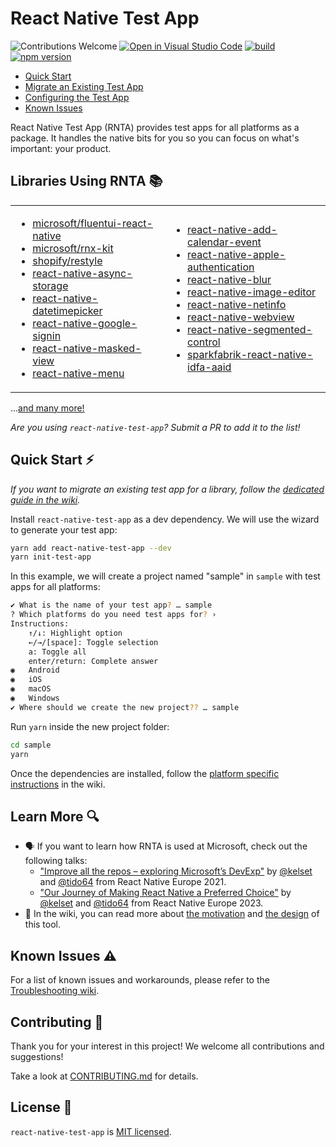 # React Native Test App

![Contributions Welcome](https://img.shields.io/badge/contributions-welcome-brightgreen)
[![Open in Visual Studio Code](https://img.shields.io/static/v1?logo=visualstudiocode&label=&message=Open%20in%20Visual%20Studio%20Code&color=007acc&labelColor=444444&logoColor=007acc)](https://vscode.dev/github/microsoft/react-native-test-app)
[![build](https://github.com/microsoft/react-native-test-app/actions/workflows/build.yml/badge.svg?event=push)](https://github.com/microsoft/react-native-test-app/actions/workflows/build.yml)
[![npm version](https://img.shields.io/npm/v/react-native-test-app)](https://www.npmjs.com/package/react-native-test-app)

- [Quick Start](#quick-start-)
- [Migrate an Existing Test App](https://github.com/microsoft/react-native-test-app/wiki/Migrate-an-Existing-Test-App)
- [Configuring the Test App](https://github.com/microsoft/react-native-test-app/wiki/Manifest-%28app.json%29)
- [Known Issues](#known-issues-%EF%B8%8F)

React Native Test App (RNTA) provides test apps for all platforms as a package.
It handles the native bits for you so you can focus on what's important: your
product.

## Libraries Using RNTA 📚

<table>
<tr>
<td>

- [microsoft/fluentui-react-native](https://github.com/microsoft/fluentui-react-native)
- [microsoft/rnx-kit](https://github.com/microsoft/rnx-kit)
- [shopify/restyle](https://github.com/Shopify/restyle)
- [react-native-async-storage](https://github.com/react-native-async-storage/async-storage)
- [react-native-datetimepicker](https://github.com/react-native-datetimepicker/datetimepicker)
- [react-native-google-signin](https://github.com/react-native-google-signin/google-signin)
- [react-native-masked-view](https://github.com/react-native-masked-view/masked-view)
- [react-native-menu](https://github.com/react-native-menu/menu)

</td>
<td>

- [react-native-add-calendar-event](https://github.com/vonovak/react-native-add-calendar-event)
- [react-native-apple-authentication](https://github.com/invertase/react-native-apple-authentication)
- [react-native-blur](https://github.com/Kureev/react-native-blur)
- [react-native-image-editor](https://github.com/callstack/react-native-image-editor)
- [react-native-netinfo](https://github.com/react-native-netinfo/react-native-netinfo)
- [react-native-webview](https://github.com/react-native-webview/react-native-webview)
- [react-native-segmented-control](https://github.com/react-native-segmented-control/segmented-control)
- [sparkfabrik-react-native-idfa-aaid](https://github.com/sparkfabrik/sparkfabrik-react-native-idfa-aaid)

</td>
</tr>
</table>

...[and many more!](https://github.com/microsoft/react-native-test-app/network/dependents)

_Are you using `react-native-test-app`? Submit a PR to add it to the list!_

## Quick Start ⚡

_If you want to migrate an existing test app for a library, follow the
[dedicated guide in the wiki](https://github.com/microsoft/react-native-test-app/wiki/Migrate-an-Existing-Test-App)._

Install `react-native-test-app` as a dev dependency. We will use the wizard to
generate your test app:

```sh
yarn add react-native-test-app --dev
yarn init-test-app
```

In this example, we will create a project named "sample" in `sample` with test
apps for all platforms:

```sh
✔ What is the name of your test app? … sample
? Which platforms do you need test apps for? ›
Instructions:
    ↑/↓: Highlight option
    ←/→/[space]: Toggle selection
    a: Toggle all
    enter/return: Complete answer
◉   Android
◉   iOS
◉   macOS
◉   Windows
✔ Where should we create the new project?? … sample
```

Run `yarn` inside the new project folder:

```sh
cd sample
yarn
```

Once the dependencies are installed, follow the
[platform specific instructions](https://github.com/microsoft/react-native-test-app/wiki/Quick-Start#platform-specific-instructions)
in the wiki.

## Learn More 🔍

- 🗣️ If you want to learn how RNTA is used at Microsoft, check out the following
  talks:
  - ["Improve all the repos – exploring Microsoft’s DevExp"](https://youtu.be/DAEnPV78rQc)
    by [@kelset](https://github.com/kelset) and
    [@tido64](https://github.com/tido64) from React Native Europe 2021.
  - ["Our Journey of Making React Native a Preferred Choice"](https://www.youtube.com/watch?v=PYMMxfttOug)
    by [@kelset](https://github.com/kelset) and
    [@tido64](https://github.com/tido64) from React Native Europe 2023.
- 📖 In the wiki, you can read more about
  [the motivation](https://github.com/microsoft/react-native-test-app/wiki#motivation)
  and
  [the design](https://github.com/microsoft/react-native-test-app/wiki/Design)
  of this tool.

## Known Issues ⚠️

For a list of known issues and workarounds, please refer to the
[Troubleshooting wiki](https://github.com/microsoft/react-native-test-app/wiki/Troubleshooting).

## Contributing 🤝

Thank you for your interest in this project! We welcome all contributions and
suggestions!

Take a look at [CONTRIBUTING.md](CONTRIBUTING.md) for details.

## License 📝

`react-native-test-app` is [MIT licensed](./LICENSE).
